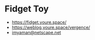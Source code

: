 # Fidget Toy

* https://fidget.youre.space/
* https://weblog.youre.space/vergence/
* imyaman@netscape.net
